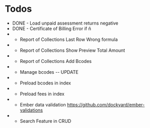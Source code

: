 # Todos

* DONE - Load unpaid assessment returns negative
* DONE - Certificate of Billing Error if &ntilde;
* - Report of Collections Last Row Wrong formula
* - Report of Collections Show Preview Total Amount
* - Report of Collections Add Bcodes
* - Manage bcodes -- UPDATE
* - Preload bcodes in index
* - Preload fees in index
* - Ember data validation https://github.com/dockyard/ember-validations
* - Search Feature in CRUD
